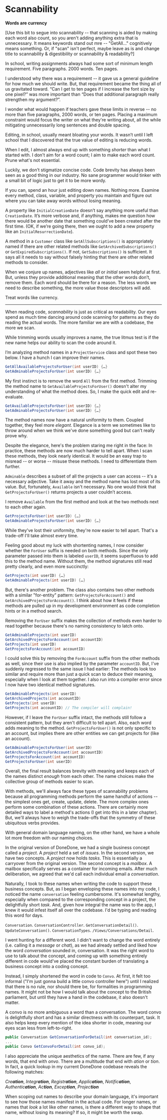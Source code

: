 
# Scannability

**Words are currency**

[Use this bit to segue into scannability -- that scanning is aided by making each word also count, so you aren't adding anything extra that is unnecessary. It means keywords stand out mre -- "GetAll..." cognitively means something. Or, if "scan" isn't perfect, maybe leave as is and change title to scannability & digestibility or scannability & readability?]

In school, writing assignments always had some sort of minimum length requirement. Five paragraphs. 2000 words. Ten pages. 

I understood why there was a requirement -- it gave us a general guideline for how much we should write. But, that requirement became the thing all of us gravitated toward. “Can I get to ten pages if I increase the font size by one pixel?” was more important than “Does that additional paragraph really strengthen my argument?”.

I wonder what would happen if teachers gave these limits in reverse -- no more than five paragraphs, 2000 words, or ten pages. Placing a maximum constraint would focus the writer on what they're writing about, all the while mitigating unnecessarily long sentences and double spacing.

Editing, in school, usually meant bloating your words. It wasn’t until I left school that I discovered that the true value of editing is reducing words. 

When I edit, I almost always end up with something _shorter_ than what I started with. I don't aim for a word count; I aim to make each word count. Prune what's not essential.

Luckily, we don’t stigmatize concise code. Code brevity has always been seen as a good thing in our industry. No sane programmer would tinker with a small bit of logic just to get it to be more wordy.

If you can, spend an hour just editing down names. Nothing more. Examine every method, class, variable, and property you maintain and figure out where you can take away words without losing meaning.

A property like `InitialCreationDate` doesn’t say anything more useful than `CreationDate`. It’s more verbose and, if anything, makes me question how there would be another date that something could’ve been created after the first time. (OK, if we’re going there, then we ought to add a new property like an `InitialResurrectionDate`).

A method in a `Customer` class like `GetAllSubscriptions()` is appropriately named if there are other related methods like `GetArchivedSubscriptions()` or `GetExpiredSubscriptions()`.  If not, `GetSubscriptions()` is sufficient. It says all it needs to say without falsely hinting that there are other related methods to consider.

When we conjure up names, adjectives like _all_ or _initial_ seem helpful at first. But, unless they provide additional meaning that the other words don’t, remove them. Each word should be there for a reason. The less words we need to describe something, the more value those descriptors will add. 

Treat words like currency.

---
When reading code, _scannability_ is just as critical as readability. Our eyes spend as much time dancing around code scanning for patterns as they do reading the actual words. The more familiar we are with a codebase, the more we scan. 

While trimming words usually improves a name, the true litmus test is if the new name helps our ability to scan the code around it.

I’m analyzing method names in a `ProjectService` class and spot these two below. I have a hunch I can improve their names.

```C#
GetAllAvailableProjectsForUser(int userID) {…}
GetAdminableProjectsForUser(int userID) {…}
```

My first instinct is to remove the word `All` from the first method. Trimming the method name to `GetAvailableProjectsForUser()` doesn't alter my understanding of what the method does. So, I make the quick edit and re-evaluate.

```C#
GetAvailableProjectsForUser(int userID) {…}
GetAdminableProjectsForUser(int userID) {…}
```

The method names now have a natural uniformity to them. Coupled together, they feel more _elegant_. Elegance is a term we sometimes like to throw around when we think we've done something good but can't really prove why.

Despite the elegance, here's the problem staring me right in the face: In practice, these methods are now much harder to tell apart. When I scan these methods, they look nearly identical. It would be an easy trap to misread -- or worse -- misuse these methods. I need to differentiate them further.

`Adminable` describes a subset of all the projects a user can access -- it's a necessary adjective. Take it away and the method name has lost most of its value. But, fortunately, `Available` isn't necessary. No one would think that `GetProjectsForUser()` returns projects a user couldn’t access. 

I remove `Available` from the first method and look at the two methods next to each other again. 

```C#
GetProjectsForUser(int userID) {…}
GetAdminableProjectsForUser(int userID) {…}
```

While they've lost their uniformity, they're now easier to tell apart. That's a trade-off I'll take almost every time.

Feeling good about my luck with shortenting names, I now consider whether the `ForUser` suffix is needed on both methods. Since the only parameter passed into them is labeled `userID`, it seems superfluous to add this to the method name. Without them, the method signatures still read pretty clearly, and even more succinctly:

```C#
GetProjects(int userID) {…}
GetAdminableProjects(int userID) {…}
```

But, there's another problem. The class also contains two other methods with a similar "for-entity" pattern: `GetProjectsForAccount()` and `GetArchivedProjectsForAccount()`. I think about how it feels if these methods are pulled up in my development environment as code completion hints or in a method search. 

Removing the `ForUser` suffix makes the collection of methods even harder to read together because there's no naming consistency to latch onto.

```C#
GetAdminableProjects(int userID)
GetArchivedProjectsForAccount(int accountID)
GetProjects(int userID)
GetProjectsForAccount(int accountID)
```

I could solve this by removing the `ForAccount` suffix from the other methods as well, since their use is also implied by the parameter `accountID`. But, I've suddenly regressed to the same issue I had earlier: The methods look too similar and require more than just a quick scan to deduce their meaning, especially when I look at them together. I also run into a compiler error since I now have two identical method signatures.

```C#
GetAdminableProjects(int userID)
GetArchivedProjects(int accountID)
GetProjects(int userID)
GetProjects(int accountID) // The compiler will complain!
```

However, if I leave the `ForUser` suffix intact, the methods still follow a consistent pattern, but they aren't difficult to tell apart. Also, each word adds meaning to the method. `GetProjectsForUser()` is not only specific to an account, but implies there are other entities we can get projects for (like an account).

```C#
GetAdminableProjectsForUser(int userID)
GetArchivedProjectsForAccount(int accountID)
GetProjectsForAccount(int accountID)
GetProjectsForUser(int userID)
```

Overall, the final result balances brevity with meaning and keeps each of the names distinct _enough_ from each other. The name choices make the collective group of methods easier to scan.

With methods, we'll always face these types of scannability problems because all programming methods perform the same handful of actions -- the simplest ones get, create, update, delete. The more complex ones perform some combination of these actions. There are certainly more detailed ways to label a method's actions (I get into this in a later chapter). But, we'll always have to weigh the trade-offs that the symmetry of these ubiquitous verbs provides.

With general domain language naming, on the other hand, we have a whole lot more freedom with our naming choices. 

In the original version of DoneDone, we had a single business concept called a _project_. A _project_ held a set of _issues_. In the second version, we have two concepts. A _project_ now holds _tasks_. This is essentially a carryover from the original version. The second concept is a _mailbox_. A mailbox specifically serves as a container for incoming emails. After much deliberation, we agreed that we'd call each individual email a _conversation_.

Naturally, I took to these names when writing the code to support these business concepts. But, as I began enveloping these names into my code, I noticed the name `conversation` feeling cumbersome. It's somewhat lengthy, especially when compared to the corresponding concept in a project, the delightfully short _task_. And, given how integral the name was to the app, I knew it would infest itself all over the codebase. I'd be typing and reading this word for days.

`Conversation`. `ConversationController`. `GetConversationDetail()`. `UpdateConversation()`. `ConversationTypes`. `/Views/Conversations/Detail`.

I went hunting for a different word. I didn't want to change the word entirely (i.e. calling it a _message_ or _chat_), as we had already settled and liked how the word _conversation_ sounded in, conversation. It was the right word to use to talk about the concept, and coming up with something entirely different in code would've placed the constant burden of translating a business concept into a coding concept.

Instead, I simply shortened the word in code to `Convo`. At first, it felt too informal ("I'm just gonna build a little convo controller here") until I realized that there is no rule, nor should there be, for formalities in programming names. It might not be how I would talk about the concept to the British parliament, but until they have a hand in the codebase, it also doesn't matter.

A convo is no more ambiguous a word than a conversation. The word convo is delightfully short and has a similar directness with its counterpart, task. It also helps keep every mention of the idea shorter in code, meaning our eyes scan less from left-to-right.

```C#
public Conversation GetConversationForDetail(int conversation_id);
...
public Convo GetConvoForDetail(int convo_id);
```

I also appreciate the unique aesthetics of the name. There are few, if any words, that end with _onvo_. There are a multitude that end with _ation_ or _tion_. In fact, a quick lookup in my current DoneDone codebase reveals the following matches:

_Cre**ation**_, _Integr**ation**_, _Registr**ation**_, _Applic**ation**_, _Notific**ation**_, _Authentic**ation**_, _Ac**tion**_, _Excep**tion**_, _Projec**tion**_

When scoping out names to describe your domain language, it's important to see how those names manifest in the actual code. For longer names, or names that _look_ a lot like other names, is there a different way to shape that name, without losing its meaning? If so, it might be worth the swap.
